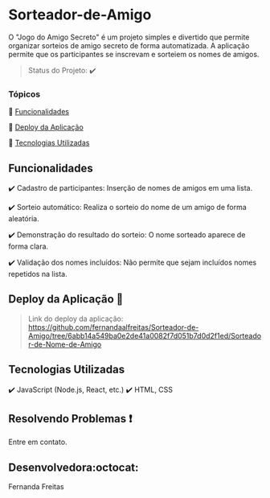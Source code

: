 # Sorteador-de-Amigo
O "Jogo do Amigo Secreto" é um projeto simples e divertido que permite organizar sorteios de amigo secreto de forma automatizada. A aplicação permite que os participantes se inscrevam e sorteiem os nomes de amigos.
> Status do Projeto: :heavy_check_mark: 

### Tópicos 

:small_blue_diamond: [Funcionalidades](#funcionalidades)

:small_blue_diamond: [Deploy da Aplicação](#deploy-da-aplicação-dash)

:small_blue_diamond: [Tecnologias Utilizadas](#tecnologias-utilizadas)



## Funcionalidades

:heavy_check_mark: Cadastro de participantes: Inserção de nomes de amigos em uma lista.

:heavy_check_mark: Sorteio automático: Realiza o sorteio do nome de um amigo de forma aleatória.

:heavy_check_mark: Demonstração do resultado do sorteio: O nome sorteado aparece de forma clara.

:heavy_check_mark: Validação dos nomes incluídos: Não permite que sejam incluídos nomes repetidos na lista.

## Deploy da Aplicação :dash:

> Link do deploy da aplicação: https://github.com/fernandaalfreitas/Sorteador-de-Amigo/tree/6abb14a549ba0e2de41a0082f7d051b7d0d2f1ed/Sorteador-de-Nome-de-Amigo

## Tecnologias Utilizadas

:heavy_check_mark: JavaScript (Node.js, React, etc.)
:heavy_check_mark: HTML, CSS


## Resolvendo Problemas :exclamation:

Entre em contato.


## Desenvolvedora:octocat:

Fernanda Freitas
